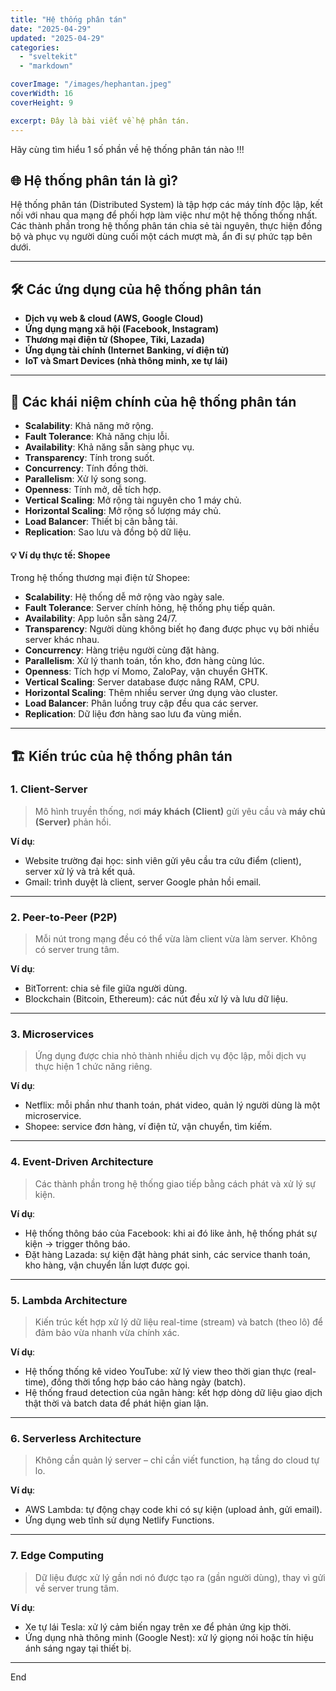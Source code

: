 ```yaml
---
title: "Hệ thống phân tán"
date: "2025-04-29"
updated: "2025-04-29"
categories:
  - "sveltekit"
  - "markdown"

coverImage: "/images/hephantan.jpeg"
coverWidth: 16
coverHeight: 9

excerpt: Đây là bài viết về hệ phân tán.
---
```


Hãy cùng tìm hiểu 1 số phần về hệ thống phân tán nào !!!

## 🌐 Hệ thống phân tán là gì?

Hệ thống phân tán (Distributed System) là tập hợp các máy tính độc lập, kết nối với nhau qua mạng để phối hợp làm việc như một hệ thống thống nhất. Các thành phần trong hệ thống phân tán chia sẻ tài nguyên, thực hiện đồng bộ và phục vụ người dùng cuối một cách mượt mà, ẩn đi sự phức tạp bên dưới.

---


## 🛠️ Các ứng dụng của hệ thống phân tán

- **Dịch vụ web & cloud (AWS, Google Cloud)**
- **Ứng dụng mạng xã hội (Facebook, Instagram)**
- **Thương mại điện tử (Shopee, Tiki, Lazada)**
- **Ứng dụng tài chính (Internet Banking, ví điện tử)**
- **IoT và Smart Devices (nhà thông minh, xe tự lái)**

---


## 🔑 Các khái niệm chính của hệ thống phân tán

- **Scalability**: Khả năng mở rộng.
- **Fault Tolerance**: Khả năng chịu lỗi.
- **Availability**: Khả năng sẵn sàng phục vụ.
- **Transparency**: Tính trong suốt.
- **Concurrency**: Tính đồng thời.
- **Parallelism**: Xử lý song song.
- **Openness**: Tính mở, dễ tích hợp.
- **Vertical Scaling**: Mở rộng tài nguyên cho 1 máy chủ.
- **Horizontal Scaling**: Mở rộng số lượng máy chủ.
- **Load Balancer**: Thiết bị cân bằng tải.
- **Replication**: Sao lưu và đồng bộ dữ liệu.


#### 💡 Ví dụ thực tế: Shopee

Trong hệ thống thương mại điện tử Shopee:

- **Scalability**: Hệ thống dễ mở rộng vào ngày sale.
- **Fault Tolerance**: Server chính hỏng, hệ thống phụ tiếp quản.
- **Availability**: App luôn sẵn sàng 24/7.
- **Transparency**: Người dùng không biết họ đang được phục vụ bởi nhiều server khác nhau.
- **Concurrency**: Hàng triệu người cùng đặt hàng.
- **Parallelism**: Xử lý thanh toán, tồn kho, đơn hàng cùng lúc.
- **Openness**: Tích hợp ví Momo, ZaloPay, vận chuyển GHTK.
- **Vertical Scaling**: Server database được nâng RAM, CPU.
- **Horizontal Scaling**: Thêm nhiều server ứng dụng vào cluster.
- **Load Balancer**: Phân luồng truy cập đều qua các server.
- **Replication**: Dữ liệu đơn hàng sao lưu đa vùng miền.

---

## 🏗️ Kiến trúc của hệ thống phân tán

### 1. **Client-Server**

> Mô hình truyền thống, nơi **máy khách (Client)** gửi yêu cầu và **máy chủ (Server)** phản hồi.

**Ví dụ**:
- Website trường đại học: sinh viên gửi yêu cầu tra cứu điểm (client), server xử lý và trả kết quả.
- Gmail: trình duyệt là client, server Google phản hồi email.

---

### 2. **Peer-to-Peer (P2P)**

> Mỗi nút trong mạng đều có thể vừa làm client vừa làm server. Không có server trung tâm.

**Ví dụ**:  
- BitTorrent: chia sẻ file giữa người dùng.
- Blockchain (Bitcoin, Ethereum): các nút đều xử lý và lưu dữ liệu.

---

### 3. **Microservices**

> Ứng dụng được chia nhỏ thành nhiều dịch vụ độc lập, mỗi dịch vụ thực hiện 1 chức năng riêng.

**Ví dụ**:  
- Netflix: mỗi phần như thanh toán, phát video, quản lý người dùng là một microservice.
- Shopee: service đơn hàng, ví điện tử, vận chuyển, tìm kiếm.

---

### 4. **Event-Driven Architecture**

> Các thành phần trong hệ thống giao tiếp bằng cách phát và xử lý sự kiện.

**Ví dụ**:  
- Hệ thống thông báo của Facebook: khi ai đó like ảnh, hệ thống phát sự kiện → trigger thông báo.
- Đặt hàng Lazada: sự kiện đặt hàng phát sinh, các service thanh toán, kho hàng, vận chuyển lần lượt được gọi.

---

### 5. **Lambda Architecture**

> Kiến trúc kết hợp xử lý dữ liệu real-time (stream) và batch (theo lô) để đảm bảo vừa nhanh vừa chính xác.

**Ví dụ**:  
- Hệ thống thống kê video YouTube: xử lý view theo thời gian thực (real-time), đồng thời tổng hợp báo cáo hàng ngày (batch).
- Hệ thống fraud detection của ngân hàng: kết hợp dòng dữ liệu giao dịch thật thời và batch data để phát hiện gian lận.

---

### 6. **Serverless Architecture**

> Không cần quản lý server – chỉ cần viết function, hạ tầng do cloud tự lo.

**Ví dụ**:  
- AWS Lambda: tự động chạy code khi có sự kiện (upload ảnh, gửi email).
- Ứng dụng web tĩnh sử dụng Netlify Functions.

---

### 7. **Edge Computing**

> Dữ liệu được xử lý gần nơi nó được tạo ra (gần người dùng), thay vì gửi về server trung tâm.

**Ví dụ**:  
- Xe tự lái Tesla: xử lý cảm biến ngay trên xe để phản ứng kịp thời.
- Ứng dụng nhà thông minh (Google Nest): xử lý giọng nói hoặc tín hiệu ánh sáng ngay tại thiết bị.

---



End